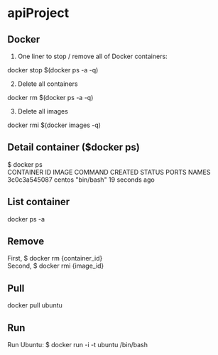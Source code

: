 # apiProject
## Docker
1. One liner to stop / remove all of Docker containers:

docker stop $(docker ps -a -q)

2. Delete all containers

docker rm $(docker ps -a -q)

3. Delete all images

docker rmi $(docker images -q)

## Detail container ($docker ps)
$ docker ps                     
CONTAINER ID        IMAGE               COMMAND             CREATED             STATUS              PORTS               NAMES
3c0c3a545087        centos              "bin/bash"          19 seconds ago 

## List container
docker ps -a 

## Remove
First, $ docker rm {container_id} </br>
Second, $ docker rmi {image_id}


## Pull
docker pull ubuntu

##  Run
Run Ubuntu: $ docker run -i -t ubuntu /bin/bash


